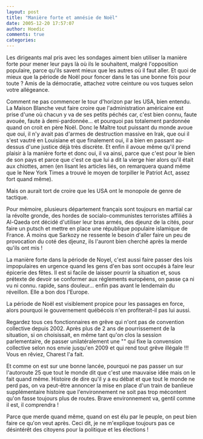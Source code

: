 ```yaml
---
layout: post
title: "Manière forte et amnésie de Noël"
date: 2005-12-20 17:57:07
author: Hoedic
comments: true
categories: 
---
```



Les dirigeants mal pris avec les sondages aiment bien utiliser la manière forte pour mener leur pays là où ils le souhaitent, malgré l'opposition populaire, parce qu'ils savent mieux que les autres où il faut aller. Et quoi de mieux que la période de Noël pour foncer dans le tas une bonne fois pour toute ? Amis de la démocratie, attachez votre ceinture ou vos tuques selon votre allégeance.

Comment ne pas commencer le tour d'horizon par les USA, bien entendu. La Maison Blanche veut faire croire que l'administration américaine est prise d'une  où chacun y va de ses petits péchés car, c'est bien connu, faute avouée, faute à demi-pardonnée... et pourquoi pas totalement pardonnée quand on croit en père Noël. Donc le Maître tout puissant du monde avoue que oui, il n'y avait pas d'armes de destruction massive en Irak, que oui il s'est vautré en Louisiane et que finalement oui, il a bien  en passant au-dessus d'une justice déjà très discrète. Et enfin il avoue même qu'il prend plaisir à la manière forte et donc oui, il va  ainsi, parce que c'est pour le bien de son pays et parce que c'est ce que lui a dit la vierge hier alors qu'il était aux chiottes, amen (en lisant les articles liés, on remarquera quand même que le New York Times a trouvé le moyen de torpiller le Patriot Act, assez fort quand même).

Mais on aurait tort de croire que les USA ont le monopole de genre de tactique.

Pour mémoire, plusieurs département français sont toujours en  martial car la révolte gronde, des hordes de socialo-communistes terroristes affiliés à Al-Qaeda ont décidé d'utiliser leur bras armés, des djeunz de la cités, pour faire un putsch et mettre en place une république populaire islamique de France. À moins que Sarkozy ne ressente le besoin d'aller faire un peu de provocation du coté des djeunz, ils l'auront bien cherché après la merde qu'ils ont mis !

La manière forte dans la période de Noyel, c'est aussi faire passer des lois impopulaires en urgence quand les gens d'en bas sont occupés à faire leur épicerie des fêtes. Il est si facile de laisser pourrir la situation et, sous prétexte de devoir se conformer aux réglements européens, on passe ça ni vu ni connu. rapide, sans douleur... enfin pas avant le lendemain du réveillon. Elle a bon dos l'Europe.

La période de Noël est visiblement propice pour les passages en force, alors pourquoi le gouvernement québécois n'en profiterait-il pas lui aussi.

Regardez tous ces fonctionnaires en grêve qui n'ont pas de convention collective depuis 2002. Après plus de 2 ans de pourrissement de la situation, si on choisissait, en même tant qu'on clos la session parlementaire, de passer unilatéralement une "" qui fixe la convension collective selon nos envie jusqu'en 2009 et qui rend tout grêve illégale !!! Vous en rêviez, Charest l'a fait.

Et comme on est sur une bonne lancée, pourquoi ne pas passer un  sur l'autoroute 25 que tout le monde dit que c'est une mauvaise idée mais on le fait quand même. Histoire de dire qu'il y a eu débat et que tout le monde ne perd pas, on va peut-être annoncer la mise en place d'un train de banlieue supplémentaire histoire que l'environnement ne soit pas trop mécontent qu'on fasse toujours plus de routes. Brave environnement va, gentil comme il est, il comprendra !

Parce que merde quand même, quand on est élu par le peuple, on peut bien faire ce qu'on veut après. Ceci dit, je ne m'explique toujours pas ce désintérêt des citoyens pour la politique et les élections !